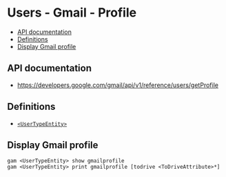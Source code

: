 # Users - Gmail - Profile
- [API documentation](#api-documentation)
- [Definitions](#definitions)
- [Display Gmail profile](#display-gmail-profile)

## API documentation
* https://developers.google.com/gmail/api/v1/reference/users/getProfile

## Definitions
* [`<UserTypeEntity>`](Collections-of-Users)

## Display Gmail profile
```
gam <UserTypeEntity> show gmailprofile
gam <UserTypeEntity> print gmailprofile [todrive <ToDriveAttribute>*]
```
